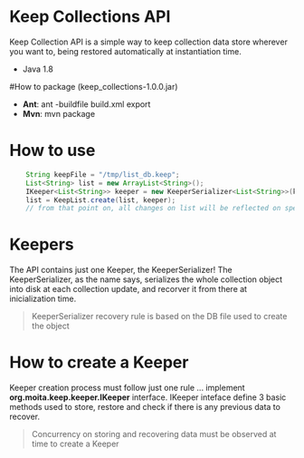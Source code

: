 Keep Collections API
====================

Keep Collection API is a simple way to keep collection data store wherever you want to, being restored automatically at instantiation time. 

- Java 1.8

#How to package (keep_collections-1.0.0.jar)
- **Ant**: ant -buildfile build.xml export
- **Mvn**: mvn package

# How to use
```Java
	String keepFile = "/tmp/list_db.keep";
	List<String> list = new ArrayList<String>();
	IKeeper<List<String>> keeper = new KeeperSerializer<List<String>>(keepFile);
	list = KeepList.create(list, keeper);
	// from that point on, all changes on list will be reflected on specified keepFile.
```

# Keepers

The API contains just one Keeper, the KeeperSerializer! The KeeperSerializer, as the name says, serializes the whole collection object into disk at each collection update, and recorver it from there at inicialization time.

> KeeperSerializer recovery rule is based on the DB file used to create the object

# How to create a Keeper

Keeper creation process must follow just one rule ... implement **org.moita.keep.keeper.IKeeper** interface. IKeeper inteface define 3 basic methods used to store, restore and check if there is any previous data to recover. 

> Concurrency on storing and recovering data must be observed at time to create a Keeper
